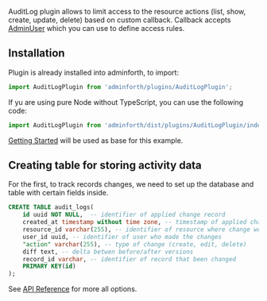 
AuditLog plugin allows to limit access to the resource actions (list, show, create, update, delete) based on custom callback.
Callback accepts [AdminUser](/docs/api/types/AdminForthConfig/type-aliases/AdminUser/) which you can use to define access rules.


## Installation


Plugin is already installed into adminforth, to import:

```ts
import AuditLogPlugin from 'adminforth/plugins/AuditLogPlugin';
```
If yu are using pure Node without TypeScript, you can use the following code:

```js
import AuditLogPlugin from 'adminforth/dist/plugins/AuditLogPlugin/index.ts';
```

[Getting Started](<../01-gettingStarted.md>) will be used as base for this example.


## Creating table for storing activity data
For the first, to track records changes, we need to set up the database and table with certain fields inside.

```sql
CREATE TABLE audit_logs(
    id uuid NOT NULL,  -- identifier of applied change record 
    created_at timestamp without time zone, -- timestamp of applied change
    resource_id varchar(255), -- identifier of resource where change were applied
    user_id uuid, -- identifier of user who made the changes
    "action" varchar(255), -- type of change (create, edit, delete)
    diff text, -- delta betwen before/after versions
    record_id varchar, -- identifier of record that been changed
    PRIMARY KEY(id)
);
```

See [API Reference](/docs/api/plugins/AuditLogPlugin/types/type-aliases/PluginOptions.md) for more all options.
